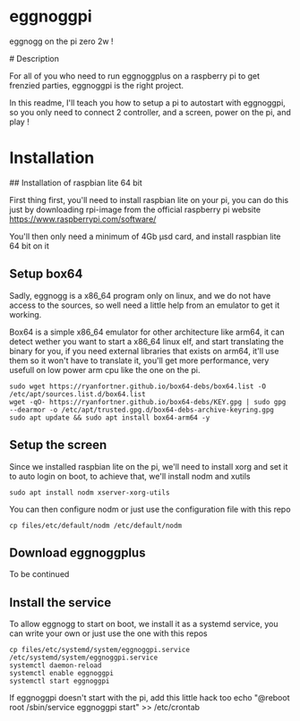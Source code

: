 # eggnoggpi

eggnogg on the pi zero 2w !

# Description

For all of you who need to run eggnoggplus on a raspberry pi to get frenzied parties, eggnoggpi is the right project.

In this readme, I'll teach you how to setup a pi to autostart with eggnoggpi, so you only need to connect 2 controller, and a screen, power on the pi, and play !

# Installation

## Installation of raspbian lite 64 bit

First thing first, you'll need to install raspbian lite on your pi, you can do this just by downloading rpi-image from the official raspberry pi website https://www.raspberrypi.com/software/

You'll then only need a minimum of 4Gb µsd card, and install raspbian lite 64 bit on it

## Setup box64

Sadly, eggnogg is a x86_64 program only on linux, and we do not have access to the sources, so well need a little help from an emulator to get it working.

Box64 is a simple x86_64 emulator for other architecture like arm64, it can detect wether you want to start a x86_64 linux elf, and start translating the binary for you, if you need external libraries that exists on arm64, it'll use them so it won't have to translate it, you'll get more performance, very usefull on low power arm cpu like the one on the pi.

    sudo wget https://ryanfortner.github.io/box64-debs/box64.list -O /etc/apt/sources.list.d/box64.list
    wget -qO- https://ryanfortner.github.io/box64-debs/KEY.gpg | sudo gpg --dearmor -o /etc/apt/trusted.gpg.d/box64-debs-archive-keyring.gpg
    sudo apt update && sudo apt install box64-arm64 -y

## Setup the screen

Since we installed raspbian lite on the pi, we'll need to install xorg and set it to auto login on boot, to achieve that, we'll install nodm and xutils

    sudo apt install nodm xserver-xorg-utils

You can then configure nodm or just use the configuration file with this repo

    cp files/etc/default/nodm /etc/default/nodm

## Download eggnoggplus

To be continued

## Install the service

To allow eggnogg to start on boot, we install it as a systemd service, you can write your own or just use the one with this repos

    cp files/etc/systemd/system/eggnoggpi.service /etc/systemd/system/eggnoggpi.service
    systemctl daemon-reload
    systemctl enable eggnoggpi
    systemctl start eggnoggpi

If eggnoggpi doesn't start with the pi, add this little hack too
    echo "@reboot	root	/sbin/service eggnoggpi start" >> /etc/crontab
